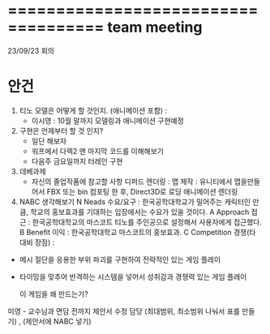 ====================================
team meeting
====================================

23/09/23 회의
# 안건

1. 티노 모델은 어떻게 할 것인지. (애니메이션 포함) :
    - 이시영 : 10월 말까지 모델링과 애니메이션 구현예정
2. 구현은 언제부터 할 것 인지?
    - 일단 해보자
    - 워프에서 다렉2 맨 마지막 코드를 이해해보기
    - 다음주 금요일까지 터레인 구현
4. 데베과제
    - 자신의 졸업작품에 참고할 사항
    디퍼드 렌더링 : 
    맵 제작 : 유니티에서 맵을만들어서 FBX 또는 bin  컴포팅 한 후,  Direct3D로 로딩
    애니메이션 렌더링
5. NABC 생각해보기
N Neads
수요/요구 : 한국공학대학교가 밀어주는 캐릭터인 만큼, 학교의 홍보효과를 기대하는 입장에서는 수요가 있을 것이다.
A Approach
접근 : 한국공학대학교의 마스코트 티노를 주인공으로 설정해서 사용자에게 접근했다.
B Benefit
이익 : 한국공학대학교 마스코트의 홍보효과. 
C Competition
경쟁(타 대비 장점) : 
- 메시 절단을 응용한 부위 파괴를 구현하여 전략적인 있는 게임 플레이
- 타이밍을 맞추어 반격하는 시스템을 넣어서 성취감과 경쟁력 있는 게임 플레이

    이 게임을 왜 만드는가? 

미영 - 교수님과 면담 전까지 제안서 수정 담당 (최대범위, 최소범위 나눠서 표를 만들기) , (제안서에 NABC 넣기)